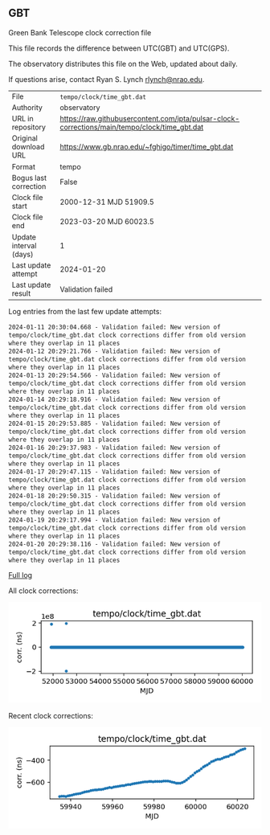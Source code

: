 
## GBT

Green Bank Telescope clock correction file

This file records the difference between UTC(GBT) and UTC(GPS).

The observatory distributes this file on the Web, updated about daily.

If questions arise, contact Ryan S. Lynch <rlynch@nrao.edu>.

|     |     |
|:--- |:--- |
| File | `tempo/clock/time_gbt.dat` |
| Authority | observatory |
| URL in repository | <https://raw.githubusercontent.com/ipta/pulsar-clock-corrections/main/tempo/clock/time_gbt.dat> |
| Original download URL | <https://www.gb.nrao.edu/~fghigo/timer/time_gbt.dat> |
| Format | tempo |
| Bogus last correction | False |
| Clock file start | 2000-12-31 MJD 51909.5 |
| Clock file end | 2023-03-20 MJD 60023.5 |
| Update interval (days) | 1 |
| Last update attempt | 2024-01-20 |
| Last update result | Validation failed |

Log entries from the last few update attempts:
```
2024-01-11 20:30:04.668 - Validation failed: New version of tempo/clock/time_gbt.dat clock corrections differ from old version where they overlap in 11 places
2024-01-12 20:29:21.766 - Validation failed: New version of tempo/clock/time_gbt.dat clock corrections differ from old version where they overlap in 11 places
2024-01-13 20:29:54.566 - Validation failed: New version of tempo/clock/time_gbt.dat clock corrections differ from old version where they overlap in 11 places
2024-01-14 20:29:18.916 - Validation failed: New version of tempo/clock/time_gbt.dat clock corrections differ from old version where they overlap in 11 places
2024-01-15 20:29:53.885 - Validation failed: New version of tempo/clock/time_gbt.dat clock corrections differ from old version where they overlap in 11 places
2024-01-16 20:29:37.983 - Validation failed: New version of tempo/clock/time_gbt.dat clock corrections differ from old version where they overlap in 11 places
2024-01-17 20:29:47.115 - Validation failed: New version of tempo/clock/time_gbt.dat clock corrections differ from old version where they overlap in 11 places
2024-01-18 20:29:50.315 - Validation failed: New version of tempo/clock/time_gbt.dat clock corrections differ from old version where they overlap in 11 places
2024-01-19 20:29:17.994 - Validation failed: New version of tempo/clock/time_gbt.dat clock corrections differ from old version where they overlap in 11 places
2024-01-20 20:29:38.116 - Validation failed: New version of tempo/clock/time_gbt.dat clock corrections differ from old version where they overlap in 11 places
```
[Full log](https://raw.githubusercontent.com/ipta/pulsar-clock-corrections/main/log/tempo/clock/time_gbt.dat.log)


All clock corrections:

![plot of all clock corrections](time_gbt.dat.png "All corrections")

Recent clock corrections:

![plot of recent clock corrections](time_gbt.dat.short.png "Recent corrections")

